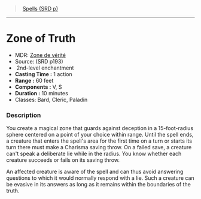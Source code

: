 ﻿---
!SpellItem
Family: SpellVO
Level: 2
Type: enchantment
CastingTime: 1 action
Range: 60 feet
Components: V, S
Duration: 10 minutes
Classes: Bard, Cleric, Paladin
Id: spells_vo.md#zone-of-truth
ParentLink: spells_vo.md#spells-srd-p
Name: Zone of Truth
ParentName: Spells (SRD p)
NameLevel: 1
AltName: '[Zone de vérité](hd_spells_zone_de_verite.md)'
Source: (SRD p193)
Attributes: {}
AttributesDictionary: >+
  {}

---
> [Spells (SRD p)](srd_spells.md)

---

# Zone of Truth

- MDR: [Zone de vérité](hd_spells_zone_de_verite.md)
- Source: (SRD p193)
-  2nd-level enchantment
- **Casting Time :** 1 action
- **Range :** 60 feet
- **Components :** V, S
- **Duration :** 10 minutes
- Classes: Bard, Cleric, Paladin

### Description

You create a magical zone that guards against deception in a 15-foot-radius sphere centered on a point of your choice within range. Until the spell ends, a creature that enters the spell's area for the first time on a turn or starts its turn there must make a Charisma saving throw. On a failed save, a creature can't speak a deliberate lie while in the radius. You know whether each creature succeeds or fails on its saving throw.

An affected creature is aware of the spell and can thus avoid answering questions to which it would normally respond with a lie. Such a creature can be evasive in its answers as long as it remains within the boundaries of the truth.


